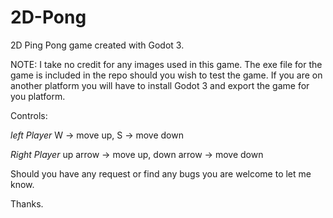 # 2D-Pong
2D Ping Pong game created with Godot 3.

NOTE: I take no credit for any images used in this game. The exe file for the game is included in the repo
should you wish to test the game. If you are on another platform you will have to install Godot 3 and export the game for you platform.

Controls:

  *left Player*
       W -> move up,
       S -> move down
      
  *Right Player*
       up arrow -> move up,
       down arrow -> move down
      
Should you have any request or find any bugs you are welcome to let me know.

Thanks.
